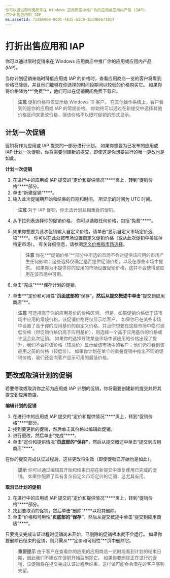 ```yaml
---
你可以通过限时促销来在 Windows 应用商店中推广你的应用或应用内产品 (IAP)。
打折出售应用和 IAP
ms.assetid: 71ABA960-0CDC-4E35-A1C8-1D34B6673817
---
```


# 打折出售应用和 IAP


你可以通过限时促销来在 Windows 应用商店中推广你的应用或应用内产品 (IAP)。

当你计划促销来临时降低应用或 IAP 的价格时，查看应用商店一览的客户将看到价格已降低，并且他们能够在你选择的时间段期间以较低的价格购买它。 如果你将价格降为**“免费”**，他们可以在促销期间免费下载它。

> **注意** 促销价格将仅显示给 Windows 10 客户。 在其他操作系统上，客户看到的是你的应用或 IAP 的常规价格。 你始终可以通过在新提交中选择其他价格区间来更改价格，但该价格不以限时促销的形式显示。

## 计划一次促销


促销将作为应用或 IAP 提交的一部分进行计划。 如果你想要为已发布的应用或 IAP 计划一次促销，你将需要创建新的提交，即使这是你想要进行的唯一更改也是如此。

**计划一次促销**

1.  在进行中的应用或 IAP 提交的“定价和提供情况”****页上，转到“促销价格”****部分。
2.  单击“新建促销”****。
3.  输入此次促销期开始和结束的日期和时间。 所显示的时间为 UTC 时间。

   > **注意** 对于 IAP 促销，你无法计划互相重叠的促销。

4.  从下拉列表选择你的促销价格。 你可以选取任何价格，包括“免费”****。
5.  如果你想要为此次促销输入自定义价格，请单击“显示自定义市场定价选项”****。 你可以在此处按市场设置自定义促销价格（或从此次促销中排除掉特定市场）。 有关详细信息，请参阅[定义价格和市场选择](define-pricing-and-market-selection.md)。

    > **注意** 你在**“促销价格”**部分中所选的市场不会对提供该应用的市场产生任何影响；这些选择仅确定是否提供促销价格，以及在哪些市场中提供。 如果你为不提供你的应用的市场设置促销价格，这并不会使得该应用在该市场中可用。

6.  单击“完成”****保存计划的促销。
7.  单击**“定价和可用性”**页面底部的**“保存”**，然后从提交概述中单击**“提交到应用商店”**。

> **注意** 可选择高于你的应用基价的价格区间。 但是，如果促销价格低于该市场中应用的常规价格，该促销价格将仅显示给客户。 如果你已在某些市场中设置了高于你的应用基价的自定义价格，并且你想要在这些市场中临时调低价格（但促销价格仍高于应用基价），则选择一个高于应用基价的价格或许适合此次促销。 如果你的选择导致某些市场中该应用的价格出现了提升，我们不会将该价格（较高价）显示给该市场中的客户；他们仍将看到该应用之前的价格（较低价）。 如果你计划在单个的重叠促销中推出不同的促销价格，我们还会向客户显示可用的最低价格。

## 更改或取消计划的促销


若要修改或取消你之前为应用或 IAP 计划的促销，你将需要创建新的提交并将其提交到应用商店。

**编辑计划的促销**

1.  在进行中的应用或 IAP 提交的“定价和提供情况”****页上，转到“促销价格”****部分。
2.  找到要更新的促销，然后单击其价格以编辑此促销。
3.  进行更改，然后单击“完成”****。
4.  单击“定价和提供情况”****页底部的“保存”****，然后从提交概述中单击“提交到应用商店”****。

在你的提交完成认证过程后，这些更改将生效（即使促销已开始也是如此）。

> **提示** 你可以通过编辑其开始和结束日期在新提交中重复使用已完成的促销。 如果你配置了具有复杂自定义市场定价的促销，这尤其有用。
 
**取消已计划的促销**

1.  在进行中的应用或 IAP 提交的“定价和提供情况”****页上，转到“促销价格”****部分。
2.  找到要取消的促销，然后单击“删除”****以将其删除。
3.  单击“价格和可用性”****页底部的“保存”****，然后从提交概述中单击“提交到应用商店”****。

只要提交完成认证过程时促销尚未开始，已删除的促销根本就不会运行。 如果你要删除已结束的促销，则只需从**“定价和可用性”**页中删除它。

> **重要提示** 由于客户在查看你的应用的应用商店一览时能看到计划的结束日期，因此我们不建议在促销开始后删除它。 如果你要删除正在进行的促销，该促销将在提交完成认证过程后结束，这样做可能会令潜在的客户感到失望。



<!--HONumber=Mar16_HO1-->


